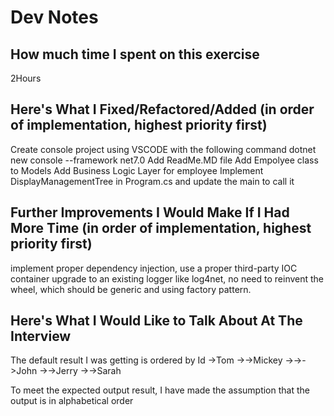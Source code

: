 # Dev Notes

## How much time I spent on this exercise
2Hours

## Here's What I Fixed/Refactored/Added (in order of implementation, highest priority first)
Create console project using VSCODE with the following command
dotnet new console --framework net7.0
Add ReadMe.MD file
Add Empolyee class to Models 
Add Business Logic Layer for employee
Implement DisplayManagementTree in Program.cs and update the main to call it

## Further Improvements I Would Make If I Had More Time (in order of implementation, highest priority first)
implement proper dependency injection, use a proper third-party IOC container
upgrade to an existing logger like log4net, no need to reinvent the wheel, which should be generic and using factory pattern.

## Here's What I Would Like to Talk About At The Interview
The default result I was getting is ordered by Id
->Tom
->->Mickey
->->->John
->->Jerry
->->Sarah

To meet the expected output result, I have made the assumption that the output is in alphabetical order